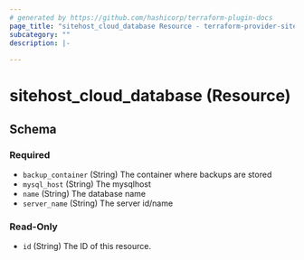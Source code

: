 ```yaml
---
# generated by https://github.com/hashicorp/terraform-plugin-docs
page_title: "sitehost_cloud_database Resource - terraform-provider-sitehost"
subcategory: ""
description: |-
  
---
```


# sitehost_cloud_database (Resource)





<!-- schema generated by tfplugindocs -->
## Schema

### Required

- `backup_container` (String) The container where backups are stored
- `mysql_host` (String) The mysqlhost
- `name` (String) The database name
- `server_name` (String) The server id/name

### Read-Only

- `id` (String) The ID of this resource.



